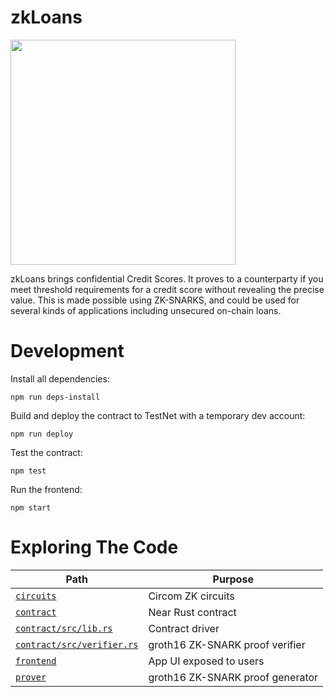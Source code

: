 zkLoans
==================

<img width="360" src="https://user-images.githubusercontent.com/3684187/187057897-65d5a1d2-612f-48f5-a278-e28fa11fe0dd.png">

zkLoans brings confidential Credit Scores. It proves to a counterparty if you meet threshold requirements for a credit score without revealing the precise value. This is made possible using ZK-SNARKS, and could be used for several kinds of applications including unsecured on-chain loans.

Development
===========

Install all dependencies:

    npm run deps-install


Build and deploy the contract to TestNet with a temporary dev account:

    npm run deploy

Test the contract:

    npm test

Run the frontend:

    npm start


Exploring The Code
==================

|Path|Purpose|
|----|-------|
|  [`circuits`](/circuits) |  Circom ZK circuits   |
|  [`contract`](/contract) |  Near Rust contract  |
|  [`contract/src/lib.rs`](contract/src/lib.rs) |  Contract driver  |
|  [`contract/src/verifier.rs`](contract/src/verifier.rs) |  groth16 ZK-SNARK proof verifier |
|  [`frontend`](frontend) |  App UI exposed to users  |
|  [`prover`](prover) |  groth16 ZK-SNARK proof generator  |
